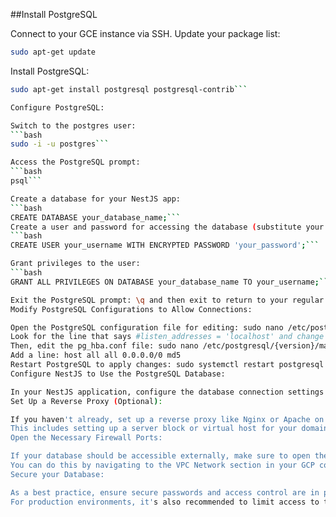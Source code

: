 ##Install PostgreSQL

Connect to your GCE instance via SSH.
Update your package list: 
```bash
sudo apt-get update
```

Install PostgreSQL: 
```bash
sudo apt-get install postgresql postgresql-contrib```

Configure PostgreSQL:

Switch to the postgres user: 
```bash
sudo -i -u postgres```

Access the PostgreSQL prompt: 
```bash
psql```

Create a database for your NestJS app: 
```bash
CREATE DATABASE your_database_name;```
Create a user and password for accessing the database (substitute your own details): 
```bash
CREATE USER your_username WITH ENCRYPTED PASSWORD 'your_password';```

Grant privileges to the user: 
```bash
GRANT ALL PRIVILEGES ON DATABASE your_database_name TO your_username;```

Exit the PostgreSQL prompt: \q and then exit to return to your regular user.
Modify PostgreSQL Configurations to Allow Connections:

Open the PostgreSQL configuration file for editing: sudo nano /etc/postgresql/{version}/main/postgresql.conf
Look for the line that says #listen_addresses = 'localhost' and change it to listen_addresses = '*'
Then, edit the pg_hba.conf file: sudo nano /etc/postgresql/{version}/main/pg_hba.conf
Add a line: host all all 0.0.0.0/0 md5
Restart PostgreSQL to apply changes: sudo systemctl restart postgresql
Configure NestJS to Use the PostgreSQL Database:

In your NestJS application, configure the database connection settings to point to your new PostgreSQL database using the username, password, and database name you created.
Set Up a Reverse Proxy (Optional):

If you haven't already, set up a reverse proxy like Nginx or Apache on your GCE instance to direct requests to your Node.js app.
This includes setting up a server block or virtual host for your domain and proxying requests to the port where your NestJS app runs.
Open the Necessary Firewall Ports:

If your database should be accessible externally, make sure to open the necessary firewall ports. The default PostgreSQL port is 5432.
You can do this by navigating to the VPC Network section in your GCP console and configuring the firewall rules.
Secure your Database:

As a best practice, ensure secure passwords and access control are in place, and consider encrypting the data in transit and at rest.
For production environments, it's also recommended to limit access to the database server only to the necessary IPs or services and perform regular backups.
